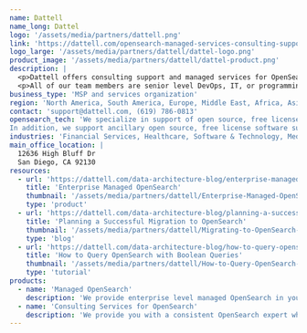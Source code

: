 ```yaml
---
name: Dattell 
name_long: Dattel
logo: '/assets/media/partners/dattell.png'
link: 'https://dattell.com/opensearch-managed-services-consulting-support/'
logo_large: '/assets/media/partners/dattell/dattel-logo.png'
product_image: '/assets/media/partners/dattell/dattel-product.png'
description: |
  <p>Dattell offers consulting support and managed services for OpenSearch, Elasticsearch, Kafka, and Pulsar. We support implementations in our clients’ environments, on-prem or cloud (AWS, GCP, Azure).</p>
  <p>All of our team members are senior level DevOps, IT, or programming professionals with 10+ years experience running data infrastructure for complex use cases.</p>
business_type: 'MSP and services organization'
region: 'North America, South America, Europe, Middle East, Africa, Asia Pacific, Australia'
contact: 'support@dattell.com, (619) 786-0813'
opensearch_tech: 'We specialize in support of open source, free license software. That includes OpenSearch in all of its various implementations including: search, logging and monitoring, analytics, observability, security, e-commerce, machine learning, vector search, and content management.
In addition, we support ancillary open source, free license software such as Apache Kafka, and Apache Pulsar.'
industries: 'Financial Services, Healthcare, Software & Technology, Media, Public Sector, Consumer Services, Business Services, Energy & Utilities, Internet of Things, Fintech, Healthtech, Saas, Defense, Biotech, Medtech, High Tech, Energy & Utilities'
main_office_location: |
  12636 High Bluff Dr
  San Diego, CA 92130
resources:
  - url: 'https://dattell.com/data-architecture-blog/enterprise-managed-opensearch/'
    title: 'Enterprise Managed OpenSearch'
    thumbnail: '/assets/media/partners/dattell/Enterprise-Managed-OpenSearch.png'
    type: 'product'
  - url: 'https://dattell.com/data-architecture-blog/planning-a-successful-migration-to-opensearch/'
    title: 'Planning a Successful Migration to OpenSearch'
    thumbnail: '/assets/media/partners/dattell/Migrating-to-OpenSearch-2.png'
    type: 'blog'
  - url: 'https://dattell.com/data-architecture-blog/how-to-query-opensearch-with-boolean-queries/'
    title: 'How to Query OpenSearch with Boolean Queries'
    thumbnail: '/assets/media/partners/dattell/How-to-Query-OpenSearch-With-Boolean-Queries.png'
    type: 'tutorial'
products:
  - name: 'Managed OpenSearch'
    description: 'We provide enterprise level managed OpenSearch in your environment. You will work with a consistent OpenSearch expert who gets to know your team, use case, and implementation. This OpenSearch engineer will be available to you like an extension of your team on Slack/Teams/etc., in meetings, by phone, and email. They will focus on preventative maintenance, optimization, monitoring, training, and any other technical assistance needed. Your dedicated engineer will also be the first to respond 24x7 to production-level issues. And we have our larger team of OpenSearch engineers available for additional support. We guarantee a response time of 15 minutes for production level issues, 24x7x365.'
  - name: 'Consulting Services for OpenSearch'
    description: 'We provide you with a consistent OpenSearch expert who gets to know your team, use case, and implementation. This OpenSearch engineer will be available to you during work hours like an extension of your team on Slack/Teams/etc., in meetings, by phone, and email. They will focus on preventative maintenance, optimization, monitoring, training, and any other technical assistance needed. We guarantee a response time of 3 business hours for all issues/inquiries, and we have an average response time of 20 minutes.'
---
```

